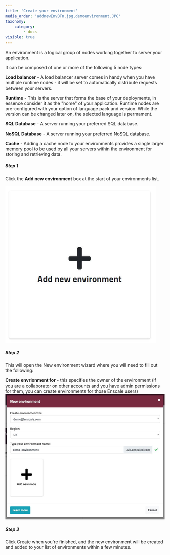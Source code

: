 ```yaml
---
title: 'Create your environment'
media_order: 'addnewEnvBTn.jpg,demoenvironment.JPG'
taxonomy:
    category:
        - docs
visible: true
---
```


An environment is a logical group of nodes working together to server your application. 

It can be composed of one or more of the following 5 node types:

**Load balancer** - A load balancer server comes in handy when you have multiple runtime nodes - it will be set to automatically distribute requests between your servers.

**Runtime** - This is the server that forms the base of your deployments, in essence consider it as the "home" of your application. Runtime nodes are pre-configured with your option of language pack and version. While the version can be changed later on, the selected language is permament.

**SQL Database** - A server running your preferred SQL database.

**NoSQL Database** - A server running your preferred NoSQL database.

**Cache** - Adding a cache node to your environments provides a single larger memory pool to be used by all your servers within the environment for storing and retrieving data. 

##### Step 1

Click the **Add new environment** box at the start of your environments list.

![](addnewEnvBTn.jpg)

##### Step 2 
This will open the New environment wizard where you will need to fill out the following:

**Create envrionment for** - this specifies the owner of the environment (if you are a collaborator on other accounts and you have admin permissions for them, you can create environments for those Enscale users)
![](demoenvironment.JPG)

##### Step 3
Click Create when you're finished, and the new environment will be created and added to your list of environments within a few minutes.

